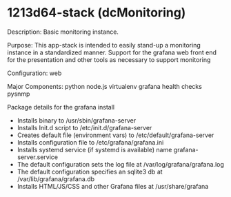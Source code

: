 1213d64-stack (dcMonitoring)
=====

Description: Basic monitoring instance.

Purpose:
This app-stack is intended to easily stand-up a monitoring instance in a standardized manner.
Support for the grafana web front end for the presentation and other tools as necessary to 
support monitoring

Configuration: web

Major Components:
python
node.js
virtualenv
grafana
health checks
pysnmp


Package details for the grafana install
- Installs binary to /usr/sbin/grafana-server
- Installs Init.d script to /etc/init.d/grafana-server
- Creates default file (environment vars) to /etc/default/grafana-server
- Installs configuration file to /etc/grafana/grafana.ini
- Installs systemd service (if systemd is available) name grafana-server.service
- The default configuration sets the log file at /var/log/grafana/grafana.log
- The default configuration specifies an sqlite3 db at /var/lib/grafana/grafana.db
- Installs HTML/JS/CSS and other Grafana files at /usr/share/grafana